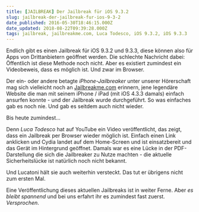 ```yaml
---
title: [JAILBREAK] Der Jailbreak für iOS 9.3.2
slug: jailbreak-der-jailbreak-fur-ios-9-3-2
date_published: 2016-05-30T18:46:15.000Z
date_updated: 2018-08-22T09:39:28.000Z
tags: jailbreak, jailbreakme.com, Luca Todesco, iOS 9.3.2, iOS 9.3.3
---
```


Endlich gibt es einen Jailbreak für iOS 9.3.2 und 9.3.3, diese können also für Apps von Drittanbietern geöffnet werden. Die schlechte Nachricht dabei: Öffentlich ist diese Methode noch nicht. Aber es existiert zumindest ein Videobeweis, dass es möglich ist. Und zwar im Browser. 

Der ein- oder andere betagte *iPhone-Jailbreaker* unter unserer Hörerschaft mag sich vielleicht noch an [Jailbreakme.com](http://Jailbreakme.com) erinnern, jene legendäre Website die man mit seinem iPhone / iPad (mit iOS 4.3.3 damals) einfach ansurfen konnte - und der Jailbreak wurde durchgeführt. So was einfaches gab es noch nie. Und gab es seitdem auch nicht wieder.

Bis heute zumindest…

Denn *Luca Todesco* hat auf YouTube ein Video veröffentlicht, das zeigt, dass ein Jailbreak per Browser wieder möglich ist. Einfach einen Link anklicken und Cydia landet auf dem Home-Screen und ist einsatzbereit und das Gerät im Hintergrund geöffnet. Damals war es eine Lücke in der PDF-Darstellung die sich die Jailbreaker zu Nutze machten - die aktuelle Sicherheitslücke ist natürlich noch nicht bekannt.

Und Lucatoni hält sie auch weiterhin versteckt. Das tut er übrigens nicht zum ersten Mal.

Eine Veröffentlichung dieses aktuellen Jailbreaks ist in weiter Ferne. Aber *es bleibt spannend* und bei uns erfahrt ihr es zumindest fast zuerst. *Versprochen*.
